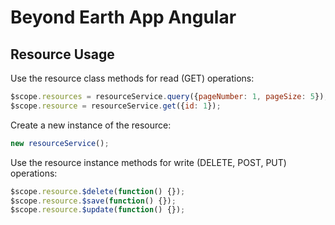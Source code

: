 # Beyond Earth App Angular

## Resource Usage

Use the resource class methods for read (GET) operations:
```javascript
$scope.resources = resourceService.query({pageNumber: 1, pageSize: 5});
$scope.resource = resourceService.get({id: 1});
```

Create a new instance of the resource: 
```javascript
new resourceService();
```

Use the resource instance methods for write (DELETE, POST, PUT) operations:
```javascript
$scope.resource.$delete(function() {});
$scope.resource.$save(function() {});
$scope.resource.$update(function() {});
```
